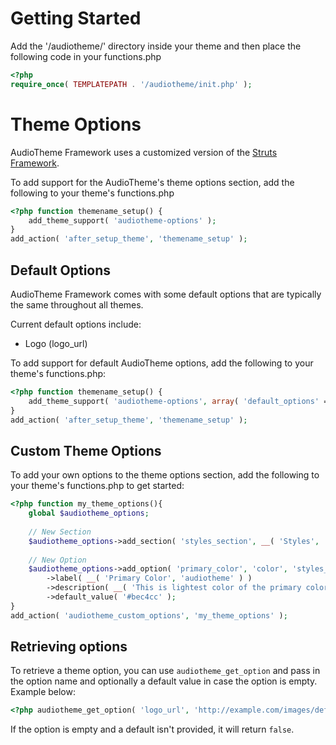 # Getting Started

Add the '/audiotheme/' directory inside your theme and then place the following code in your functions.php

```php
<?php
require_once( TEMPLATEPATH . '/audiotheme/init.php' );
```

# Theme Options
AudioTheme Framework uses a customized version of the [Struts Framework](https://github.com/thethemefoundry/struts).

To add support for the AudioTheme's theme options section, add the following to your theme's functions.php

```php
<?php function themename_setup() {
    add_theme_support( 'audiotheme-options' );
}
add_action( 'after_setup_theme', 'themename_setup' );
```

## Default Options

AudioTheme Framework comes with some default options that are typically the same throughout all themes.

Current default options include:

- Logo (logo_url)
  
To add support for default AudioTheme options, add the following to your theme's functions.php:

```php
<?php function themename_setup() {
    add_theme_support( 'audiotheme-options', array( 'default_options' => true ) );
}
add_action( 'after_setup_theme', 'themename_setup' );
```

## Custom Theme Options

To add your own options to the theme options section, add the following to your theme's functions.php to get started:

```php
<?php function my_theme_options(){
    global $audiotheme_options;
    
    // New Section
    $audiotheme_options->add_section( 'styles_section', __( 'Styles', 'audiotheme' ) );
    
    // New Option
    $audiotheme_options->add_option( 'primary_color', 'color', 'styles_section' )
        ->label( __( 'Primary Color', 'audiotheme' ) )
        ->description( __( 'This is lightest color of the primary colors.', 'audiotheme' ) )
        ->default_value( '#bec4cc' );
}
add_action( 'audiotheme_custom_options', 'my_theme_options' );
```

## Retrieving options

To retrieve a theme option, you can use `audiotheme_get_option` and pass in the option name and optionally a default value in case the option is empty. Example below:

```php
<?php audiotheme_get_option( 'logo_url', 'http://example.com/images/default_logo.png' ); ?>
```

If the option is empty and a default isn't provided, it will return `false`.